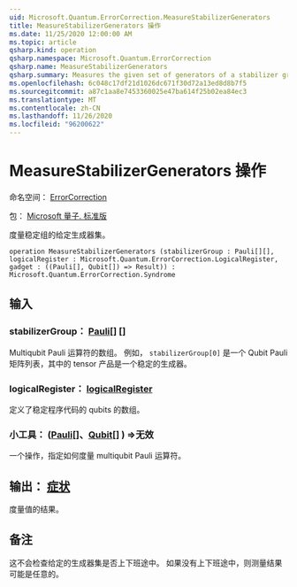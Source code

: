 ```yaml
---
uid: Microsoft.Quantum.ErrorCorrection.MeasureStabilizerGenerators
title: MeasureStabilizerGenerators 操作
ms.date: 11/25/2020 12:00:00 AM
ms.topic: article
qsharp.kind: operation
qsharp.namespace: Microsoft.Quantum.ErrorCorrection
qsharp.name: MeasureStabilizerGenerators
qsharp.summary: Measures the given set of generators of a stabilizer group.
ms.openlocfilehash: 6c048c17df21d1026dc671f30d72a13ed8d8b7f5
ms.sourcegitcommit: a87c1aa8e7453360025e47ba614f25b02ea84ec3
ms.translationtype: MT
ms.contentlocale: zh-CN
ms.lasthandoff: 11/26/2020
ms.locfileid: "96200622"
---
```

# <a name="measurestabilizergenerators-operation"></a>MeasureStabilizerGenerators 操作

命名空间： [ErrorCorrection](xref:Microsoft.Quantum.ErrorCorrection)

包： [Microsoft 量子. 标准版](https://nuget.org/packages/Microsoft.Quantum.Standard)


度量稳定组的给定生成器集。

```qsharp
operation MeasureStabilizerGenerators (stabilizerGroup : Pauli[][], logicalRegister : Microsoft.Quantum.ErrorCorrection.LogicalRegister, gadget : ((Pauli[], Qubit[]) => Result)) : Microsoft.Quantum.ErrorCorrection.Syndrome
```


## <a name="input"></a>输入

### <a name="stabilizergroup--pauli"></a>stabilizerGroup： [Pauli](xref:microsoft.quantum.lang-ref.pauli)[] []

Multiqubit Pauli 运算符的数组。
例如， `stabilizerGroup[0]` 是一个 Qubit Pauli 矩阵列表，其中的 tensor 产品是一个稳定的生成器。


### <a name="logicalregister--logicalregister"></a>logicalRegister： [logicalRegister](xref:Microsoft.Quantum.ErrorCorrection.LogicalRegister)

定义了稳定程序代码的 qubits 的数组。


### <a name="gadget--pauliqubit--__invalidresult__"></a>小工具： ([Pauli](xref:microsoft.quantum.lang-ref.pauli)[]、[Qubit](xref:microsoft.quantum.lang-ref.qubit)[] ) =>__无效 <Result>__ 

一个操作，指定如何度量 multiqubit Pauli 运算符。



## <a name="output--syndrome"></a>输出： [症状](xref:Microsoft.Quantum.ErrorCorrection.Syndrome)

度量值的结果。

## <a name="remarks"></a>备注

这不会检查给定的生成器集是否上下班途中。
如果没有上下班途中，则测量结果可能是任意的。